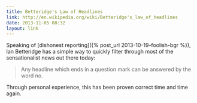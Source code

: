 ```yaml
---
title: Betteridge's Law of Headlines
link: http://en.wikipedia.org/wiki/Betteridge's_law_of_headlines
date: 2013-11-05 08:32
layout: link
---
```

Speaking of [dishonest reporting]({% post_url 2013-10-19-foolish-bgr %}), Ian Betteridge has a simple way to quickly filter through most of the sensationalist news out there today:

> Any headline which ends in a question mark can be answered by the word no.

Through personal experience, this has been proven correct time and time again.